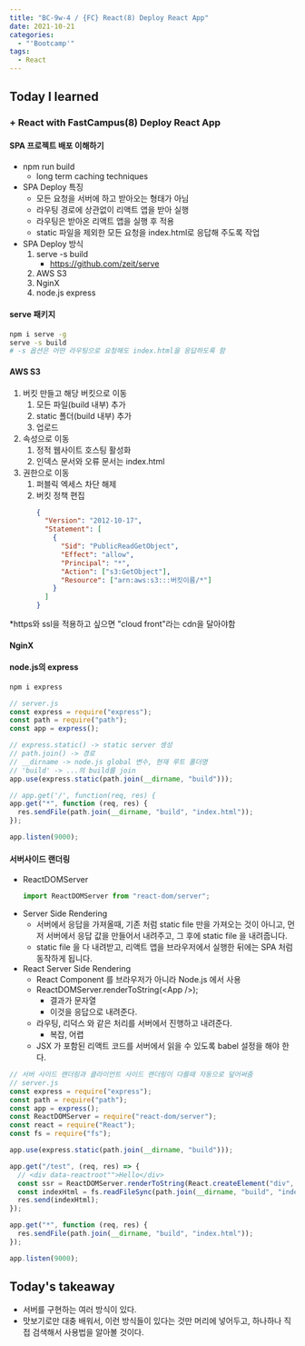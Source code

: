 ```yaml
---
title: "BC-9w-4 / {FC} React(8) Deploy React App"
date: 2021-10-21
categories:
  - "'Bootcamp'"
tags:
  - React
---
```


## Today I learned

<!-- ## Algorithm Test 11 멱집합 ☆☆

```js
const func = function (str) {
  const arr = str.split("").sort();
  const arrSet = [...new Set(arr)];

  // target을 result에 하나씩 집어넣는 함수
  const aux = (target, result) => {
    const copy = [...result];
    for (let i = 0; i < copy.length; i++) {
      copy[i] += target;
      result.push(copy[i]);
    }
  };

  // Ex. "abc" -> ['', a, b,ab, c,ac,bc,abc]
  const result = [""];
  for (let i = 0; i < arrSet.length; i++) {
    aux(arrSet[i], result);
  }

  return result.sort();
};
``` -->

### + React with FastCampus(8) Deploy React App

#### SPA 프로젝트 배포 이해하기

- npm run build
  - long term caching techniques
- SPA Deploy 특징
  - 모든 요청을 서버에 하고 받아오는 형태가 아님
  - 라우팅 경로에 상관없이 리액트 앱을 받아 실행
  - 라우팅은 받아온 리액트 앱을 실행 후 적용
  - static 파일을 제외한 모든 요청을 index.html로 응답해 주도록 작업
- SPA Deploy 방식
  1. serve -s build
     - https://github.com/zeit/serve
  2. AWS S3
  3. NginX
  4. node.js express

#### serve 패키지

```bash
npm i serve -g
serve -s build
# -s 옵션은 어떤 라우팅으로 요청해도 index.html을 응답하도록 함
```

#### AWS S3

1. 버킷 만들고 해당 버킷으로 이동
   1. 모든 파일(build 내부) 추가
   2. static 폴더(build 내부) 추가
   3. 업로드
2. 속성으로 이동
   1. 정적 웹사이트 호스팅 활성화
   2. 인덱스 문서와 오류 문서는 index.html
3. 권한으로 이동
   1. 퍼블릭 엑세스 차단 해제
   2. 버킷 정책 편집
      ```json
      {
        "Version": "2012-10-17",
        "Statement": [
          {
            "Sid": "PublicReadGetObject",
            "Effect": "allow",
            "Principal": "*",
            "Action": ["s3:GetObject"],
            "Resource": ["arn:aws:s3:::버킷이름/*"]
          }
        ]
      }
      ```

\*https와 ssl을 적용하고 싶으면 "cloud front"라는 cdn을 달아야함

#### NginX

#### node.js의 express

```bash
npm i express
```

```js
// server.js
const express = require("express");
const path = require("path");
const app = express();

// express.static() -> static server 셍성
// path.join() -> 경로
// __dirname -> node.js global 변수, 현재 루트 폴더명
// 'build' -> ...의 build를 join
app.use(express.static(path.join(__dirname, "build")));

// app.get('/', function(req, res) {
app.get("*", function (req, res) {
  res.sendFile(path.join(__dirname, "build", "index.html"));
});

app.listen(9000);
```

#### 서버사이드 랜더링

- ReactDOMServer
  ```js
  import ReactDOMServer from "react-dom/server";
  ```
- Server Side Rendering
  - 서버에서 응답을 가져올때, 기존 처럼 static file 만을 가져오는 것이 아니고, 먼저 서버에서 응답 값을 만들어서 내려주고, 그 후에 static file 을 내려줍니다.
  - static file 을 다 내려받고, 리액트 앱을 브라우저에서 실행한 뒤에는 SPA 처럼 동작하게 됩니다.
- React Server Side Rendering
  - React Component 를 브라우저가 아니라 Node.js 에서 사용
  - ReactDOMServer.renderToString(\<App />);
    - 결과가 문자열
    - 이것을 응답으로 내려준다.
  - 라우팅, 리덕스 와 같은 처리를 서버에서 진행하고 내려준다.
    - 복잡, 어렵
  - JSX 가 포함된 리액트 코드를 서버에서 읽을 수 있도록 babel 설정을 해야 한다.

```js
// 서버 사이드 랜더링과 클라이언트 사이드 랜더링이 다를때 자동으로 덮어써줌
// server.js
const express = require("express");
const path = require("path");
const app = express();
const ReactDOMServer = require("react-dom/server");
const react = require("React");
const fs = require("fs");

app.use(express.static(path.join(__dirname, "build")));

app.get("/test", (req, res) => {
  // <div data-reactroot"">Hello</div>
  const ssr = ReactDOMServer.renderToString(React.createElement("div", null, "Hello"));
  const indexHtml = fs.readFileSync(path.join(__dirname, "build", "index.html")).toString().replace('<div id="root"></div>', `<div id="root">${ssr}</div>`);
  res.send(indexHtml);
});

app.get("*", function (req, res) {
  res.sendFile(path.join(__dirname, "build", "index.html"));
});

app.listen(9000);
```

## Today's takeaway

- 서버를 구현하는 여러 방식이 있다.
- 맛보기로만 대충 배워서, 이런 방식들이 있다는 것만 머리에 넣어두고, 하나하나 직접 검색해서 사용법을 알아볼 것이다.

